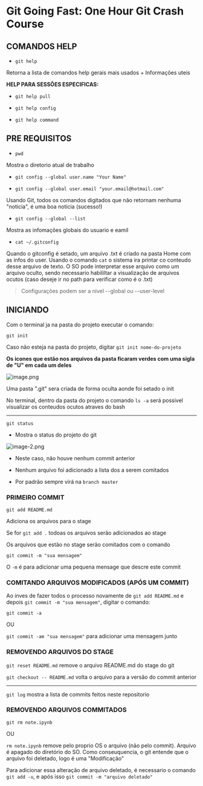 # **Git Going Fast: One Hour Git Crash Course**

## **COMANDOS HELP**

- `git help`

Retorna a lista de comandos help gerais mais usados + Informações uteis

**HELP PARA SESSÕES ESPECIFICAS:**

- `git help pull`

- `git help config`

- `git help command`

## **PRE REQUISITOS**

- `pwd`

Mostra o diretorio atual de trabalho

- `git config --global user.name "Your Name"`

- `git config --global user.email "your.email@hotmail.com"`

Usando Git, todos os comandos digitados que não retornam nenhuma "noticia", é uma boa noticia (sucesso!)

- `git config --global --list`

Mostra as infomações globais do usuario e eamil

- `cat ~/.gitconfig`

Quando o gitconfig é setado, um arquivo .txt é criado na pasta Home com as infos do user. Usando o comando `cat` o sistema ira printar co conteudo desse arquivo de texto. O SO pode interpretar esse arquivo como um arquivo oculto, sendo necessario habililtar a visualização de arquivos ocutos (caso deseje ir no path para verificar como é o .txt)

> Configurações podem ser a nivel --global ou --user-level

## **INICIANDO**

Com o terminal ja na pasta do projeto executar o comando:

    git init 

Caso não esteja na pasta do projeto, digitar `git init nome-do-projeto`

**Os icones que estão nos arquivos da pasta ficaram verdes com uma sigla de "U" em cada um deles**

![image.png](attachment:image.png)

Uma pasta ".git" sera criada de forma oculta aonde foi setado o init

No terminal, dentro da pasta do projeto o comando `ls -a` será possivel visualizar os conteudos ocutos atraves do bash

---

`git status`

- Mostra o status do projeto do git

![image-2.png](attachment:image-2.png)

- Neste caso, não houve nenhum commit anterior

- Nenhum arquivo foi adicionado a lista dos a serem comitados

- Por padrão sempre virá na `branch master`

### PRIMEIRO COMMIT

`git add README.md`

Adiciona os arquivos para o stage

Se for `git add .` todoas os arquivos serão adicionados ao stage

Os arquivos que estão no stage serão comitados com o comando

    git commit -m "sua mensagem"

O `-m` é para adicionar uma pequena mensage que descre este commit

### COMITANDO ARQUIVOS MODIFICADOS (APÓS UM COMMIT)

Ao inves de fazer todos o processo novamente de `git add README.md` e depois `git commit -m "sua mensagem"`, digitar o comando:

    git commit -a

OU

`git commit -am "sua mensagem"` para adicionar uma mensagem junto

### REMOVENDO ARQUIVOS DO STAGE

`git reset README.md` remove o arquivo README.md do stage do git

`git checkout -- README.md` volta o arquivo para a versão do commit anterior

---

`git log` mostra a lista de commits feitos neste repositorio

### REMOVENDO ARQUIVOS COMMITADOS

`git rm note.ipynb`

OU

`rm note.ipynb` remove pelo proprio OS o arquivo (não pelo commit). Arquivo é apagado do diretório do SO. Como conseuquencia, o git entende que o arquivo foi deletado, logo é uma "Modificação"

Para adicionar essa alteração de arquivo deletado, é necessario o comando `git add -u`, e após isso `git commit -m "arquivo deletado"`